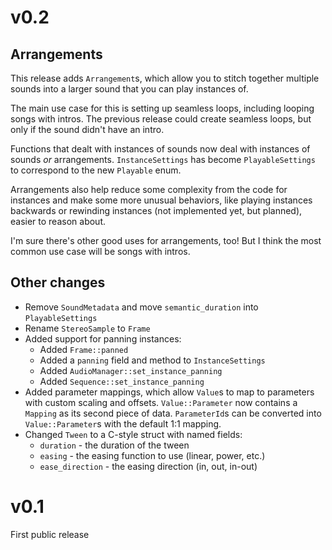 # v0.2

## Arrangements
This release adds `Arrangement`s, which allow you to stitch together
multiple sounds into a larger sound that you can play instances of.

The main use case for this is setting up seamless loops, including
looping songs with intros. The previous release could create seamless
loops, but only if the sound didn't have an intro.

Functions that dealt with instances of sounds now deal with instances
of sounds *or* arrangements. `InstanceSettings` has become
`PlayableSettings` to correspond to the new `Playable` enum.

Arrangements also help reduce some complexity from the code for
instances and make some more unusual behaviors, like playing
instances backwards or rewinding instances (not implemented yet,
but planned), easier to reason about.

I'm sure there's other good uses for arrangements, too! But I think
the most common use case will be songs with intros.

## Other changes
- Remove `SoundMetadata` and move `semantic_duration` into `PlayableSettings`
- Rename `StereoSample` to `Frame`
- Added support for panning instances:
	- Added `Frame::panned`
	- Added a `panning` field and method to `InstanceSettings`
	- Added `AudioManager::set_instance_panning`
	- Added `Sequence::set_instance_panning`
- Added parameter mappings, which allow `Value`s to map to parameters with
custom scaling and offsets. `Value::Parameter` now contains a `Mapping`
as its second piece of data. `ParameterId`s can be converted into
`Value::Parameter`s with the default 1:1 mapping.
- Changed `Tween` to a C-style struct with named fields:
	- `duration` - the duration of the tween
	- `easing` - the easing function to use (linear, power, etc.)
	- `ease_direction` - the easing direction (in, out, in-out)

# v0.1
First public release
